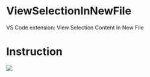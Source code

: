 # ViewSelectionInNewFile
VS Code extension: View Selection Content In New File

# Instruction
![](https://github.com/apapi/ViewSelectionInNewFile/blob/main/instruction.gif)
